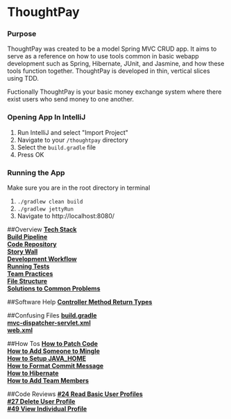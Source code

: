 # ThoughtPay

### Purpose
ThoughtPay was created to be a model Spring MVC CRUD app. It aims to serve as a reference on how to use tools common in basic webapp development such as Spring, Hibernate, JUnit, and Jasmine, and how these tools function together. ThoughtPay is developed in thin, vertical slices using TDD.

Fuctionally ThoughtPay is your basic money exchange system where there exist users who send money to one another.

### Opening App In IntelliJ
1. Run IntelliJ and select "Import Project"  
2. Navigate to your `/thoughtpay` directory  
3. Select the `build.gradle` file  
4. Press OK

### Running the App
Make sure you are in the root directory in terminal  
1. `./gradlew clean build`  
2. `./gradlew jettyRun`  
3. Navigate to http://localhost:8080/  


##Overview
**[Tech Stack](readme_files/The-Tech-Stack.md)**  
**[Build Pipeline](readme_files/The-Go-Pipeline.md)**   
**[Code Repository](readme_files/ThoughtPay-Repo.md)**  
**[Story Wall](readme_files/Mingle.md)**    
**[Development Workflow](readme_files/Our-Typical-Git-Workflow.md)**  
**[Running Tests](readme_files/Running-Tests.md)**   
**[Team Practices](readme_files/Team-Practices.md)**  
**[File Structure](readme_files/File-Structure.md)**  
**[Solutions to Common Problems](readme_files/help.md)**
  
##Software Help
**[Controller Method Return Types](readme_files/Controller-Method-Return-Types.md)**

##Confusing Files
**[build.gradle](readme_files/What-Is-build.gradle%3F.md)**   
**[mvc-dispatcher-servlet.xml](readme_files/What-Is-mvc-dispatcher-servlet.xml%3F.md)**   
**[web.xml](readme_files/What-Is-web.xml%3F.md)**  

##How Tos
**[How to Patch Code](readme_files/How-to-Patch-Code.md)**  
**[How to Add Someone to Mingle](readme_files/Mingle.md)**  
**[How to Setup JAVA_HOME](readme_files/Setting-up-JAVA_HOME.md)**  
**[How to Format Commit Message](readme_files/Commit-Format.md)**  
**[How to Hibernate](https://docs.google.com/presentation/d/1GptQc5E2Q0OHBIrs_MZp3z0JFj88GDutTXy9ME3LcUE/edit#slide=id.g1c37a233a9_0_24)**  
**[How to Add Team Members](readme_files/Team-Membership.md)**

##Code Reviews
**[#24 Read Basic User Profiles](readme_files/code-reviews/24-Read-Basic-User-Profiles.md)**  
**[#27 Delete User Profile](readme_files/code-reviews/27-delete-user-profile.md)**  
**[#49 View Individual Profile](readme_files/code-reviews/49-view-individual-profile.md)** 
